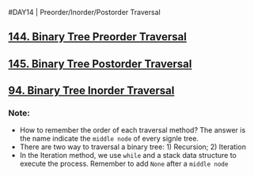 #DAY14 | Preorder/Inorder/Postorder Traversal

## [144. Binary Tree Preorder Traversal](https://leetcode.com/problems/binary-tree-preorder-traversal/)
## [145. Binary Tree Postorder Traversal](https://leetcode.com/problems/binary-tree-postorder-traversal/)
## [94. Binary Tree Inorder Traversal](https://leetcode.com/problems/binary-tree-inorder-traversal/)

### Note:
- How to remember the order of each traversal method?
  The answer is the name indicate the `middle node` of every signle tree.
- There are two way to traversal a binary tree: 1) Recursion; 2) Iteration
- In the Iteration method, we use `while` and a stack data structure to execute the process. Remember to add `None` after a `middle node`




